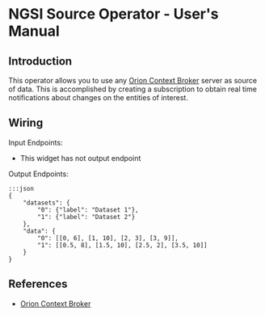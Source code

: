 NGSI Source Operator - User's Manual
====================================

Introduction
------------

This operator allows you to use any [Orion Context Broker][orion] server as
source of data. This is accomplished by creating a subscription to obtain real
time notifications about changes on the entities of interest.

Wiring
------

Input Endpoints:

* This widget has not output endpoint

Output Endpoints:

    :::json
    {
        "datasets": {
            "0": {"label": "Dataset 1"},
            "1": {"label": "Dataset 2"}
        },
        "data": {
            "0": [[0, 6], [1, 10], [2, 3], [3, 9]],
            "1": [[0.5, 8], [1.5, 10], [2.5, 2], [3.5, 10]]
        }
    }


References
----------

* [Orion Context Broker][orion]

[orion]: http://catalogue.fi-ware.org/enablers/publishsubscribe-context-broker-orion-context-broker "Orion Context Broker info"
